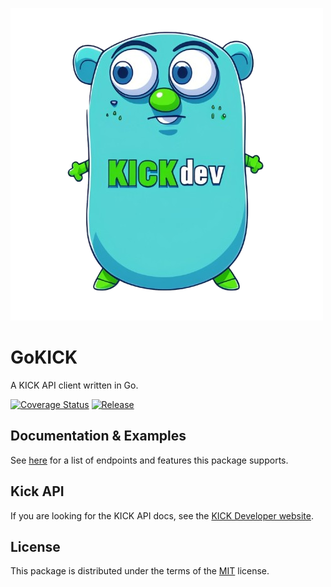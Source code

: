 ![GoKICK logo](assets/gokick-logo.png)

# GoKICK

A KICK API client written in Go.

[![Coverage Status](https://coveralls.io/repos/github/Scorfly/gokick/badge.svg)](https://coveralls.io/github/Scorfly/gokick)
[![Release](https://img.shields.io/github/release/Scorfly/gokick.svg?color=%23007ec6)](https://github.com/Scorfly/gokick/releases/latest)

## Documentation & Examples

See [here](docs/README.md) for a list of endpoints and features this package supports.

## Kick API
If you are looking for the KICK API docs, see the [KICK Developer website](https://dev.kick.com/).

## License

This package is distributed under the terms of the [MIT](LICENSE) license.